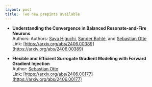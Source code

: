 ```yaml
---
layout: post
title:  Two new prepints available
---
```


- **Understanding the Convergence in Balanced Resonate-and-Fire Neurons**<br>
Authors: Authors: [Saya Higuchi](/team/saya), [Sander Bohté](https://homepages.cwi.nl/~sbohte), and [Sebastian Otte](/team/sebastian)<br>
Link: [https://arxiv.org/abs/2406.00389](https://arxiv.org/abs/2406.00389)

- **Flexible and Efficient Surrogate Gradient Modeling with Forward Gradient Injection**<br>
Author: [Sebastian Otte](/team/sebastian)<br>
Link: [https://arxiv.org/abs/2406.00177](https://arxiv.org/abs/2406.00177)

